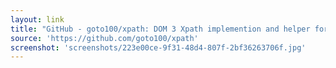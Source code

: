 ```yaml
---
layout: link
title: "GitHub - goto100/xpath: DOM 3 Xpath implemention and helper for node.js"
source: 'https://github.com/goto100/xpath'
screenshot: 'screenshots/223e00ce-9f31-48d4-807f-2bf36263706f.jpg'
---
```


